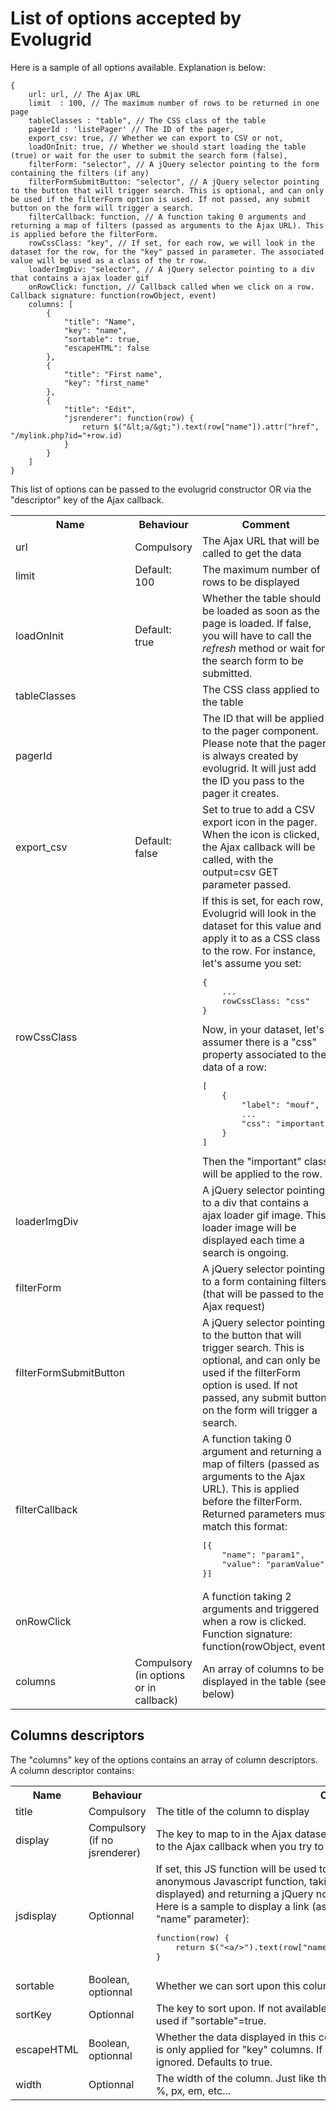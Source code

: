 List of options accepted by Evolugrid
=====================================

Here is a sample of all options available. Explanation is below:
	
	{
		url: url, // The Ajax URL
		limit  : 100, // The maximum number of rows to be returned in one page
		tableClasses : "table", // The CSS class of the table
		pagerId : 'listePager' // The ID of the pager,
		export_csv: true, // Whether we can export to CSV or not,
		loadOnInit: true, // Whether we should start loading the table (true) or wait for the user to submit the search form (false),
		filterForm: "selector", // A jQuery selector pointing to the form containing the filters (if any)
		filterFormSubmitButton: "selector", // A jQuery selector pointing to the button that will trigger search. This is optional, and can only be used if the filterForm option is used. If not passed, any submit button on the form will trigger a search.
	  	filterCallback: function, // A function taking 0 arguments and returning a map of filters (passed as arguments to the Ajax URL). This is applied before the filterForm.
		rowCssClass: "key", // If set, for each row, we will look in the dataset for the row, for the "key" passed in parameter. The associated value will be used as a class of the tr row. 
		loaderImgDiv: "selector", // A jQuery selector pointing to a div that contains a ajax loader gif
		onRowClick: function, // Callback called when we click on a row. Callback signature: function(rowObject, event)
		columns: [
			{
				"title": "Name",
				"key": "name",
				"sortable": true,
				"escapeHTML": false
			},
			{
				"title": "First name",
				"key": "first_name"
			},
			{
				"title": "Edit",
				"jsrenderer": function(row) {
					return $("&lt;a/&gt;").text(row["name"]).attr("href", "/mylink.php?id="+row.id)
				}
			}
		] 
	} 

<div class="alert alert-info">This list of options can be passed to the evolugrid
constructor OR via the "descriptor" key of the Ajax callback.</div>

<table class="table">
	<tr>
		<th>Name</th>
		<th>Behaviour</th>
		<th>Comment</th>
	</tr>
	<tr>
		<td>url</td>
		<td>Compulsory</td>
		<td>The Ajax URL that will be called to get the data</td>
	</tr>
	<tr>
		<td>limit</td>
		<td>Default: 100</td>
		<td>The maximum number of rows to be displayed</td>
	</tr>
	<tr>
		<td>loadOnInit</td>
		<td>Default: true</td>
		<td>Whether the table should be loaded as soon as the page is loaded. If false, you will have to call the <em>refresh</em> method or wait for the search form to be submitted.</td>
	</tr>
	<tr>
		<td>tableClasses</td>
		<td></td>
		<td>The CSS class applied to the table</td>
	</tr>
	<tr>
		<td>pagerId</td>
		<td></td>
		<td>The ID that will be applied to the pager component. Please note that the pager is always created by evolugrid. It will just add the ID you pass to the pager it creates.</td>
	</tr>
	<tr>
		<td>export_csv</td>
		<td>Default: false</td>
		<td>Set to true to add a CSV export icon in the pager. When the icon is clicked, the Ajax callback will be called, with the output=csv GET parameter passed.</td>
	</tr>
	<tr>
		<td>rowCssClass</td>
		<td></td>
		<td>If this is set, for each row, Evolugrid will look in the dataset for this value and apply it to as a CSS class to the row.
		For instance, let's assume you set:
		<pre>{
	...
	rowCssClass: "css"
}</pre>
		Now, in your dataset, let's assumer there is a "css" property associated to the data of a row:
		<pre>[
	{
		"label": "mouf",
		...
		"css": "important"
	}
]</pre>
		Then the "important" class will be applied to the row.
		</td>
	</tr>
	<tr>
		<td>loaderImgDiv</td>
		<td></td>
		<td>A jQuery selector pointing to a div that contains a ajax loader gif image. This loader image
		will be displayed each time a search is ongoing.</td>
	</tr>
	<tr>
		<td>filterForm</td>
		<td></td>
		<td>A jQuery selector pointing to a form containing filters (that will be passed to the Ajax request)</td>
	</tr>
	<tr>
		<td>filterFormSubmitButton</td>
		<td></td>
		<td>A jQuery selector pointing to the button that will trigger search. This is optional, and can only be used if the filterForm option is used. 
		If not passed, any submit button on the form will trigger a search.</td>
	</tr>
	<tr>
		<td>filterCallback</td>
		<td></td>
		<td>A function taking 0 argument and returning a map of filters (passed as arguments to the Ajax URL). This is applied before the filterForm.
		Returned parameters must match this format:
<pre>[{
	"name": "param1",
	"value": "paramValue" 
}]</pre>
		</td>
	</tr>
	<tr>
		<td>onRowClick</td>
		<td></td>
		<td>A function taking 2 arguments and triggered when a row is clicked. Function signature: function(rowObject, event)</td>
	</tr>
	<tr>
		<td>columns</td>
		<td>Compulsory (in options or in callback)</td>
		<td>An array of columns to be displayed in the table (see below)</td>
	</tr>
</table>

Columns descriptors
-------------------

The "columns" key of the options contains an array of column descriptors.
A column descriptor contains:

<table class="table">
	<tr>
		<th>Name</th>
		<th>Behaviour</th>
		<th>Comment</th>
	</tr>
	<tr>
		<td>title</td>
		<td>Compulsory</td>
		<td>The title of the column to display</td>
	</tr>
	<tr>
		<td>display</td>
		<td>Compulsory (if no jsrenderer)</td>
		<td>The key to map to in the Ajax dataset. This is also the key that will be returned to the Ajax
		callback when you try to sort on the column (if "sortable" is set)</td>
	</tr>
	<tr>
		<td>jsdisplay</td>
		<td>Optionnal</td>
		<td>If set, this JS function will be used to render the cell.
		This should contain an anonymous Javascript function, taking one parameter (the data row being displayed)
		and returning a jQuery node representing the HTML to put in the cell.<br/>Here is a sample to display a link
		(assuming the data row contains an "id" and a "name" parameter):
	 	<pre>function(row) {
	return $("&lt;a/&gt;").text(row["name"]).attr("href", "/mylink.php?id="+row.id)
}</pre></td>
	</tr>
	<tr>
		<td>sortable</td>
		<td>Boolean, optionnal</td>
		<td>Whether we can sort upon this column or not. Defaults to false.</td>
	</tr>
	<tr>
		<td>sortKey</td>
		<td>Optionnal</td>
		<td>The key to sort upon. If not available, the "key" will be used as a sort key.
		Only used if "sortable"=true.</td>
	</tr>
	<tr>
		<td>escapeHTML</td>
		<td>Boolean, optionnal</td>
		<td>Whether the data displayed in this column should be HTML escaped or not. This is only applied for "key" columns. If a "jsrenderer" is set, this parameter is ignored. Defaults to true.</td>
	</tr>
	<tr>
		<td>width</td>
		<td>Optionnal</td>
		<td>The width of the column. Just like the CSS width property, you can express it in
		%, px, em, etc...</td>
	</tr>
</table>